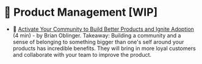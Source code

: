 # 💼 Product Management [WIP]

- 📃 [Activate Your Community to Build Better Products and Ignite Adoption](https://the.community.club/brianoblinger/activate-your-community-to-build-better-products-and-ignite-adoption-och) (4 min) - by Brian Oblinger. Takeaway: Building a community and a sense of belonging to something bigger than one's self around your products has incredible benefits. They will bring in more loyal customers and collaborate with your team to improve the product.
